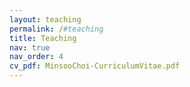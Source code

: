 ```yaml
---
layout: teaching
permalink: /#teaching
title: Teaching
nav: true
nav_order: 4
cv_pdf: MinsooChoi-CurriculumVitae.pdf
---
```

